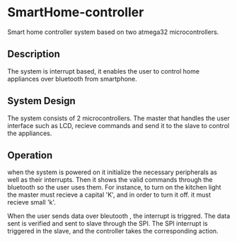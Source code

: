 # SmartHome-controller
Smart home controller system based on two atmega32 microcontrollers.

## Description
The system is interrupt based, it enables the user to control home appliances over bluetooth from smartphone.

## System Design
The system consists of 2 microcontrollers. The master that handles the user interface such as LCD, recieve commands and send it to the slave to control the appliances.

## Operation
 when the system is powered on it initialize the necessary peripherals as well as their interrupts.
 Then it shows the valid commands through the bluetooth so the user uses them. For instance, to turn on the kitchen light 
 the master must recieve a capital 'K', and in order to turn it off. it must recieve small 'k'.
 
When the user sends data over bleutooth , the interrupt is triggred. The data sent is verified and sent to slave through the SPI. The SPI interrupt is triggered in the slave, and the controller takes the corresponding action.

